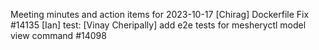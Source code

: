 Meeting minutes and action items for 2023-10-17
[Chirag]  Dockerfile Fix #14135
                    [Ian]  test: 
[Vinay Cheripally] add e2e tests for mesheryctl model view command #14098
